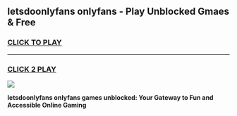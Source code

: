 
## letsdoonlyfans onlyfans - Play Unblocked Gmaes & Free
<h3>
<a href="https://premium.freeplayer.one?title=letsdoonlyfans_onlyfans&ref=20F">CLICK TO PLAY</a></h3>
<hr>

<h3>
<a href="https://premium.freeplayer.one?title=letsdoonlyfans_onlyfans&ref=20F">CLICK 2 PLAY</a>
  
</h3>

<a href="https://premium.freeplayer.one?title=letsdoonlyfans_onlyfans&ref=20F/"><img src="https://clearcache.store/games.png"></a>


**letsdoonlyfans onlyfans games unblocked: Your Gateway to Fun and Accessible Online Gaming**
